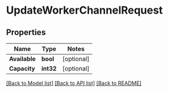 # UpdateWorkerChannelRequest

## Properties
Name | Type | Notes
------------ | ------------- | -------------
**Available** | **bool** | [optional] 
**Capacity** | **int32** | [optional] 

[[Back to Model list]](../README.md#documentation-for-models) [[Back to API list]](../README.md#documentation-for-api-endpoints) [[Back to README]](../README.md)


